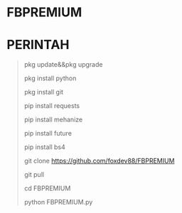 # FBPREMIUM
# PERINTAH 

> pkg update&&pkg upgrade
> 
> pkg install python
> 
> pkg install git
> 
> pip install requests
> 
> pip install mehanize
> 
> pip install future
> 
> pip install bs4
> 
> git clone https://github.com/foxdev88/FBPREMIUM
> 
> git pull
> 
> cd FBPREMIUM
> 
> python FBPREMIUM.py
